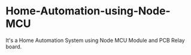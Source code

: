 # Home-Automation-using-Node-MCU
It's a Home Automation System using Node MCU Module and PCB Relay board.
